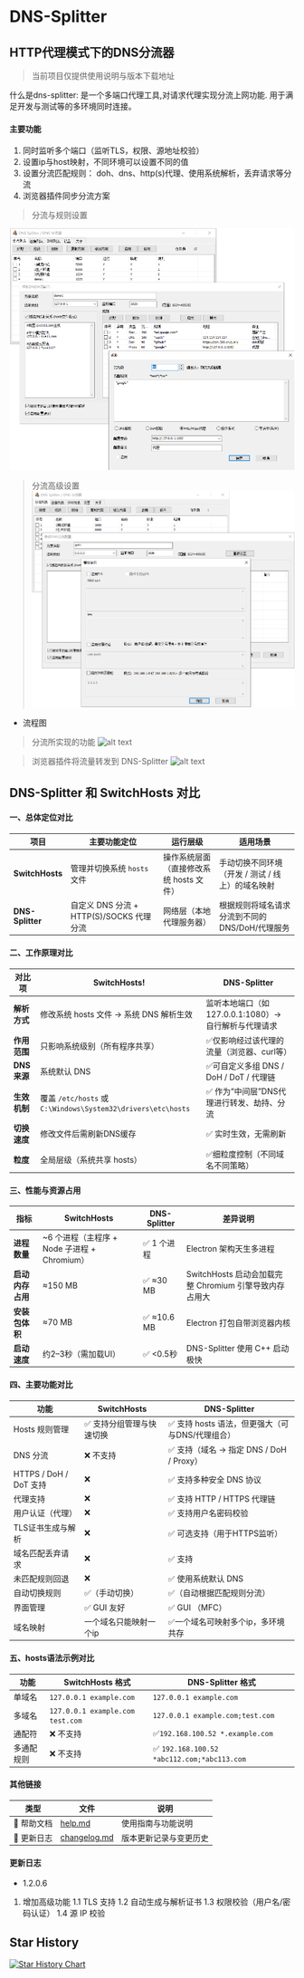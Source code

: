 # DNS-Splitter 
## HTTP代理模式下的DNS分流器
> 当前项目仅提供使用说明与版本下载地址

什么是dns-splitter: 是一个多端口代理工具,对请求代理实现分流上网功能. 用于满足开发与测试等的多环境同时连接。

#### 主要功能
1. 同时监听多个端口（监听TLS，权限、源地址校验）
2. 设置ip与host映射，不同环境可以设置不同的值
3. 设置分流匹配规则： doh、dns、http(s)代理、使用系统解析，丢弃请求等分流
4. 浏览器插件同步分流方案


> 分流与规则设置

![alt text](https://github.com/mycoco/DNS-Splitter/blob/main/images/dns-splitter-v1.png)


> 分流高级设置
![alt text](https://github.com/mycoco/DNS-Splitter/blob/main/images/AImage_0004.png)



* 流程图
> 分流所实现的功能
![alt text](https://github.com/mycoco/DNS-Splitter/blob/main/images/AImage_F001.png)


> 浏览器插件将流量转发到 DNS-Splitter
![alt text](https://github.com/mycoco/DNS-Splitter/blob/main/images/AImage_F002.png)


## DNS-Splitter 和 SwitchHosts 对比
#### 一、总体定位对比
| 项目               | 主要功能定位                          | 运行层级                    | 适用场景                         |
| ---------------- | -------------------------------------- | -------------------------- | ---------------------------- |
| **SwitchHosts** | 管理并切换系统 `hosts` 文件              | 操作系统层面（直接修改系统 hosts 文件） | 手动切换不同环境（开发 / 测试 / 线上）的域名映射  |
| **DNS-Splitter** | 自定义 DNS 分流 + HTTP(S)/SOCKS 代理分流 | 网络层（本地代理服务器）            | 根据规则将域名请求分流到不同的 DNS/DoH/代理服务 |

#### 二、工作原理对比

| 对比项       | **SwitchHosts!**                                          | **DNS-Splitter**                         |
| --------- | ------------------------------------------------------------- | ---------------------------------------- |
| **解析方式**  | 修改系统 hosts 文件 → 系统 DNS 解析生效                               | 监听本地端口（如 127.0.0.1:1080）→ 自行解析与代理请求 |
| **作用范围**  | 只影响系统级别（所有程序共享）                                           | ✅仅影响经过该代理的流量（浏览器、curl等）                   |
| **DNS来源** | 系统默认 DNS                                                  | ✅可自定义多组 DNS / DoH / DoT / 代理链             |
| **生效机制**  | 覆盖 `/etc/hosts` 或 `C:\Windows\System32\drivers\etc\hosts` | ✅ 作为“中间层”DNS代理进行转发、劫持、分流                   |
| **切换速度**  | 修改文件后需刷新DNS缓存                                             | ✅ 实时生效，无需刷新                                |
| **粒度**    | 全局层级（系统共享 hosts）                                          | ✅细粒度控制（不同域名不同策略）                          |


#### 三、性能与资源占用
| 指标              | **SwitchHosts**                  | **DNS-Splitter** | 差异说明                                         |
| --------------- | --------------------------------- | ---------------- | -------------------------------------------- |
| **进程数量**        | ~6 个进程（主程序 + Node 子进程 + Chromium） | ✅ 1 个进程            | Electron 架构天生多进程                             |
| **启动内存占用**      | ≈150 MB                           | ✅ ≈30 MB           | SwitchHosts 启动会加载完整 Chromium 引擎导致内存占用大             |
| **安装包体积**       | ≈70 MB                            | ✅ ≈10.6 MB         | Electron 打包自带浏览器内核                           |
| **启动速度**        | 约2–3秒（需加载UI）                 | ✅ <0.5秒            | DNS-Splitter 使用 C++ 启动极快                            |


#### 四、主要功能对比

| 功能                   | SwitchHosts  | DNS-Splitter                    |
| -------------------- | ------------- | ------------------------------- |
| Hosts 规则管理               | ✅ 支持分组管理与快速切换 | ✅ 支持 hosts 语法，但更强大（可与DNS/代理组合）  |
| DNS 分流                    | ❌ 不支持         | ✅ 支持（域名 → 指定 DNS / DoH / Proxy） |
| HTTPS / DoH / DoT 支持      | ❌             | ✅ 支持多种安全 DNS 协议                 |
| 代理支持                    | ❌             | ✅ 支持 HTTP / HTTPS 代理链  |
| 用户认证（代理）             | ❌             | ✅ 支持用户名密码校验                     |
| TLS证书生成与解析           | ❌             | ✅ 可选支持（用于HTTPS监听）               |
| 域名匹配丢弃请求            | ❌            | ✅ 支持 | 可阻止访问特定域名（广告屏蔽、防泄露等） |
| 未匹配规则回退              | ❌            | ✅ 使用系统默认 DNS | 规则未覆盖的域名仍可正常解析，保证兼容性 |
| 自动切换规则                | ✅（手动切换）  | ✅（自动根据匹配规则分流）                   |
| 界面管理                   | ✅ GUI 友好      | ✅ GUI （MFC）            |
| 域名映射                   | 一个域名只能映射一个ip         | ✅一个域名可映射多个ip，多环境共存    |


#### 五、hosts语法示例对比

| 功能 | SwitchHosts 格式 | DNS-Splitter 格式 |
|------|-------------------|-------------------|
| 单域名 | `127.0.0.1 example.com` | `127.0.0.1 example.com` |
| 多域名 | `127.0.0.1 example.com test.com` | `127.0.0.1 example.com;test.com` |
| 通配符 | ❌ 不支持 | ✅`192.168.100.52 *.example.com` |
| 多通配规则 | ❌ 不支持 |✅ `192.168.100.52 *abc112.com;*abc113.com` |





#### 其他链接

| 类型      | 文件                             | 说明          |
| ------- | ------------------------------ | ----------- |
| 🧭 帮助文档 | [help.md](./help.md)           | 使用指南与功能说明   |
| 📝 更新日志 | [changelog.md](./changelog.md) | 版本更新记录与变更历史 |



#### 更新日志
- 1.2.0.6
1. 增加高级功能
1.1  TLS 支持
1.2  自动生成与解析证书
1.3  权限校验（用户名/密码认证）
1.4  源 IP 校验


## Star History

[![Star History Chart](https://api.star-history.com/svg?repos=mycoco/DNS-Splitter&type=Date)](https://www.star-history.com/#mycoco/DNS-Splitter&Date)

